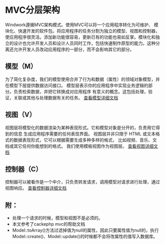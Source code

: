 
MVC分层架构
==============
Windwork遵循MVC架构模式。使用MVC可以将一个应用程序转化为可维护、 模块化、快速开发的软件包。将应用程序的任务分割为独立的模型、视图和控制器，使应用程序很灵活。添加新功能很容易，更新已有的功能也易如反掌。模块化和独立的设计也允许开发人员和设计人员同时工作，包括快速制作原型的能力。这种分离还允许开发人员改动应用程序的一部分，而不会影响其它的部分。


模型（M）
-----------
为了简化复杂度，我们的模型使用合并了行为和数据（属性）的领域对象模型，并在模型下层提供数据访问接口。
模型层表示你的应用程序中实现业务逻辑的部分。负责检索数据，并把它转换成对应用程序 有意义的概念。这包括处理，验证，关联或其他与处理数据有关的任务。
[查看模型详细文档](wf.mvc.model.html)

视图（V）
-----------
视图层将模型化的数据渲染为某种表现形式。它和模型对象是分开的，负责用它得到的信息 生成应用程序需要的任何表现界面。
视图层并非只限于 HTML 或文本格式的数据表现形式，它可以根据需要生成多种多样的格式， 比如视频、音乐、文档或其它任何你能想到的格式。
我们使用模板视图作为视图层。
[查看视图详细文档](wf.mvc.template.html)

控制器（C）
----------
控制器可以被看作是一个中介，只负责转发请求，调用模型对请求进行处理，通过视图响应。
[查看控制器详细文档](wf.mvc.controller.html)

附：
------------
* 处理一个请求的时候，模型和视图不是必须的。
* 本文参考了cackephp mvc的帮助文档
* Model::toArray()方法过滤掉值为null的属性，因此只要属性值为null的，执行Model::create()、Model::update()的时候都不会将改属性的值写入数据库。
